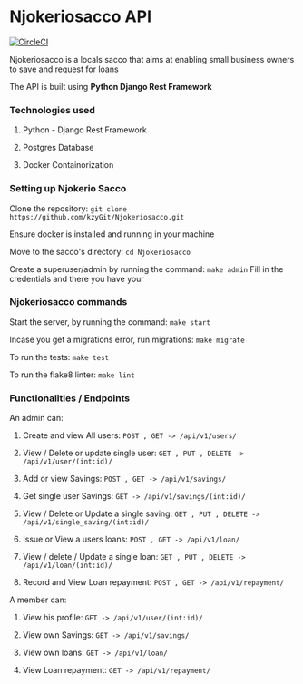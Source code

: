 # Njokeriosacco API

[![CircleCI](https://circleci.com/gh/kzyGit/Njokeriosacco.svg?style=svg)](https://circleci.com/gh/kzyGit/Njokeriosacco)


Njokeriosacco is a locals sacco that aims at enabling small business owners to save and request for loans

The API is built using <b>Python Django Rest Framework</b>


<h3>Technologies used</h3>

1. Python - Django Rest Framework

2. Postgres Database

3. Docker Containorization


<h3>Setting up Njokerio Sacco</h3>

Clone the repository: `git clone https://github.com/kzyGit/Njokeriosacco.git`

Ensure docker is installed and running in your machine

Move to the sacco's directory: `cd Njokeriosacco`

Create a superuser/admin by running the command: `make admin` Fill in the credentials and there you have your


<h3>Njokeriosacco commands</h3>

Start the server, by running the command: `make start`

Incase you get a migrations error, run migrations: `make migrate`

To run the tests: `make test`

To run the flake8 linter: `make lint`


<h3>Functionalities / Endpoints</h3>

An admin can:

1. Create and view All users: `POST , GET -> /api/v1/users/`

2. View / Delete or update single user: `GET , PUT , DELETE -> /api/v1/user/(int:id)/`

3. Add or view Savings: `POST , GET -> /api/v1/savings/` 

4. Get single user Savings: `GET -> /api/v1/savings/(int:id)/` 

5. View / Delete or Update a single saving: `GET , PUT , DELETE -> /api/v1/single_saving/(int:id)/`

6. Issue or View a users loans: `POST , GET -> /api/v1/loan/` 

7. View / delete / Update a single loan: `GET , PUT , DELETE -> /api/v1/loan/(int:id)/`

8. Record and View Loan repayment: `POST , GET -> /api/v1/repayment/`


A member can:

1. View his profile: `GET -> /api/v1/user/(int:id)/`

2. View own Savings: `GET -> /api/v1/savings/` 

3. View own loans: `GET -> /api/v1/loan/`

4. View Loan repayment: `GET -> /api/v1/repayment/`
